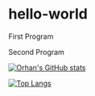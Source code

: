 # hello-world
First Program

Second Program

[![Orhan's GitHub stats](https://github-readme-stats.vercel.app/api?username=OrhanKadirov)](https://github.com/OrhanKadirov/github-readme-stats)

[![Top Langs](https://github-readme-stats.vercel.app/api/top-langs/?username=OrhanKadirov&layout=compact)](https://github.com/OrhanKadirov/github-readme-stats)

